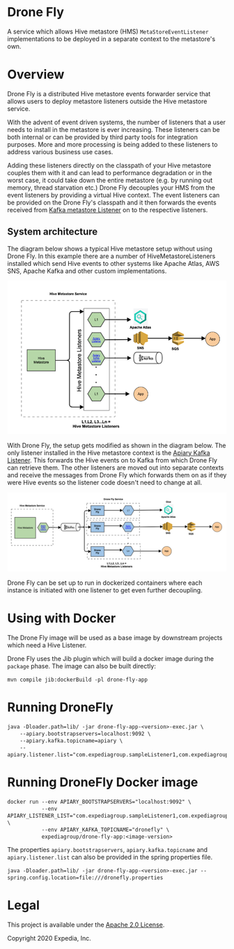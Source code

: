 # Drone Fly
A service which allows Hive metastore (HMS) `MetaStoreEventListener` implementations to be deployed in a separate context to the metastore's own.

# Overview
Drone Fly is a distributed Hive metastore events forwarder service that allows users to deploy metastore listeners outside the Hive metastore service.

With the advent of event driven systems, the number of listeners that a user needs to install in the metastore is ever increasing. These listeners can be both internal or can be provided by third party tools for integration purposes. More and more processing is being added to these listeners to address various business use cases.

Adding these listeners directly on the classpath of your Hive metastore couples them with it and can lead to performance degradation or in the worst case, it could take down the entire metastore (e.g. by running out memory, thread starvation etc.) Drone Fly decouples your HMS from the event listeners by providing a virtual Hive context. The event listeners can be provided on the Drone Fly's classpath and it then forwards the events received from [Kafka metastore Listener](https://github.com/ExpediaGroup/apiary-extensions/tree/master/apiary-metastore-events/kafka-metastore-events/kafka-metastore-listener) on to the respective listeners.

## System architecture

The diagram below shows a typical Hive metastore setup without using Drone Fly. In this example there are a number of HiveMetastoreListeners installed which send Hive events to other systems like Apache Atlas, AWS SNS, Apache Kafka and other custom implementations.

![Hive Metastore setup without Drone Fly.](drone-fly-before.png "Multiple Hive metastore listeners are deployed in HMS context.")

With Drone Fly, the setup gets modified as shown in the diagram below. The only listener installed in the Hive metastore context is the [Apiary Kafka Listener](https://github.com/ExpediaGroup/apiary-extensions/tree/master/apiary-metastore-events/kafka-metastore-events/kafka-metastore-listener). This forwards the Hive events on to Kafka from which Drone Fly can retrieve them. The other listeners are moved out into separate contexts and receive the messages from Drone Fly which forwards them on as if they were Hive events so the listener code doesn't need to change at all.

![Hive Metastore setup with Drone Fly.](drone-fly-after.png "Only one Hive metastore listener is deployed in HMS context and others are deployed in Drone Fly context")

Drone Fly can be set up to run in dockerized containers where each instance is initiated with one listener to get even further decoupling.

# Using with Docker

The Drone Fly image will be used as a base image by downstream projects which need a Hive Listener.

Drone Fly uses the Jib plugin which will build a docker image during the `package` phase. The image can also be built directly:

    mvn compile jib:dockerBuild -pl drone-fly-app
    
# Running DroneFly

	java -Dloader.path=lib/ -jar drone-fly-app-<version>-exec.jar \
		--apiary.bootstrapservers=localhost:9092 \
		--apiary.kafka.topicname=apiary \
		--apiary.listener.list="com.expediagroup.sampleListener1,com.expediagroup.sampleListener2"
	
# Running DroneFly Docker image

	docker run --env APIARY_BOOTSTRAPSERVERS="localhost:9092" \
			   --env APIARY_LISTENER_LIST="com.expediagroup.sampleListener1,com.expediagroup.sampleListener2" \
			   --env APIARY_KAFKA_TOPICNAME="dronefly" \
			   expediagroup/drone-fly-app:<image-version>
	
The properties `apiary.bootstrapservers`, `apiary.kafka.topicname` and `apiary.listener.list` can also be provided in the spring properties file.
	
	java -Dloader.path=lib/ -jar drone-fly-app-<version>-exec.jar --spring.config.location=file:///dronefly.properties

# Legal
This project is available under the [Apache 2.0 License](http://www.apache.org/licenses/LICENSE-2.0.html).

Copyright 2020 Expedia, Inc.


